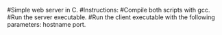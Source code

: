 #Simple web server in C.
#Instructions:
  #Compile both scripts with gcc.
  #Run the server executable.
  #Run the client executable with the following parameters: hostname port.
